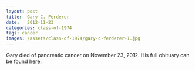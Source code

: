 ```yaml
---
layout: post
title:  Gary C. Ferderer
date:   2012-11-23
categories: class-of-1974
tags: cancer
images: /assets/class-of-1974/gary-c-ferderer-1.jpg
---
```

Gary died of pancreatic cancer on November 23, 2012. His full obituary can be found [here](http://tinyurl.com/qxn2yj3).
